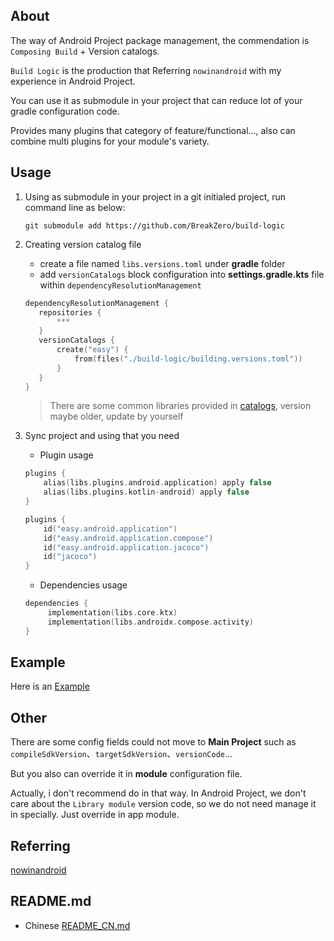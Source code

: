 ## About
The way of Android Project package management, the commendation is `Composing Build` + Version catalogs.

`Build Logic` is the production that Referring `nowinandroid` with my experience in Android Project. 

You can use it as submodule in your project that can reduce lot of your gradle configuration code.

Provides many plugins that category of feature/functional..., also can combine multi plugins for your module's variety.

## Usage
1. Using as submodule in your project
    in a git initialed project, run command line as below:
    ```shell
    git submodule add https://github.com/BreakZero/build-logic
    ```
2. Creating version catalog file
   - create a file named `libs.versions.toml` under **gradle** folder
   - add `versionCatalogs` block configuration into **settings.gradle.kts** file within `dependencyResolutionManagement`
   ```kotlin
   dependencyResolutionManagement {
      repositories {
          ***
      }
      versionCatalogs {
          create("easy") {
              from(files("./build-logic/building.versions.toml"))
          }
      }
   }
   ```
   > There are some common libraries provided in [catalogs](catalogs), version maybe older, update by yourself

3. Sync project and using that you need
   - Plugin usage
   ```kotlin
   plugins {
       alias(libs.plugins.android.application) apply false
       alias(libs.plugins.kotlin-android) apply false
   }
   ```
   ```kotlin
   plugins {
       id("easy.android.application")
       id("easy.android.application.compose")
       id("easy.android.application.jacoco")
       id("jacoco")
   }
   ```
   - Dependencies usage
   ```kotlin
   dependencies {
        implementation(libs.core.ktx)
        implementation(libs.androidx.compose.activity)
   }
   ```

## Example
Here is an [Example](https://github.com/BreakZero/Build-Logic-UsingExample)

## Other 
There are some config fields could not move to **Main Project** such as `compileSdkVersion`、`targetSdkVersion`、`versionCode`...

But you also can override it in **module** configuration file. 

Actually, i don't recommend do in that way. In Android Project, we don't care about the `Library module` version code, so we 
do not need manage it in specially. Just override in app module.

## Referring
[nowinandroid](https://github.com/android/nowinandroid)

## README.md
- Chinese [README_CN.md](README_CN.md)
